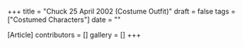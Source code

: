 +++
title = "Chuck 25 April 2002 (Costume Outfit)"
draft = false
tags = ["Costumed Characters"]
date = ""

[Article]
contributors = []
gallery = []
+++